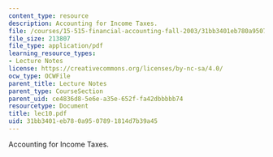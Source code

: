 ```yaml
---
content_type: resource
description: Accounting for Income Taxes.
file: /courses/15-515-financial-accounting-fall-2003/31bb3401eb780a9507891814d7b39a45_lec10.pdf
file_size: 213807
file_type: application/pdf
learning_resource_types:
- Lecture Notes
license: https://creativecommons.org/licenses/by-nc-sa/4.0/
ocw_type: OCWFile
parent_title: Lecture Notes
parent_type: CourseSection
parent_uid: ce4836d8-5e6e-a35e-652f-fa42dbbbbb74
resourcetype: Document
title: lec10.pdf
uid: 31bb3401-eb78-0a95-0789-1814d7b39a45
---
```

Accounting for Income Taxes.